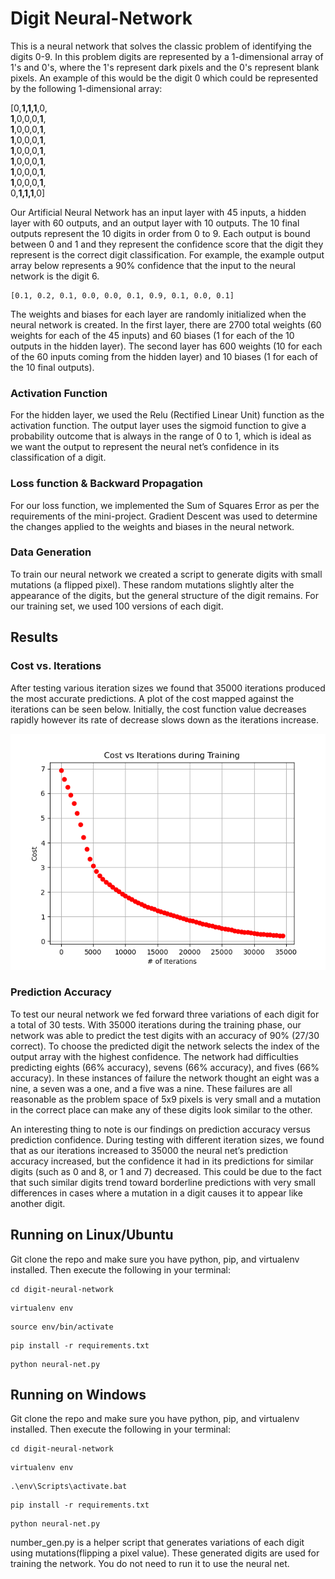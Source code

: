 # Digit Neural-Network

This is a neural network that solves the classic problem of identifying the digits 0-9. In this problem digits are represented by a 1-dimensional array of 1's and 0's, where the 1's represent dark pixels and the 0's represent blank pixels. An example of this would be the digit 0 which could be represented by the following 1-dimensional array:

[0,**1,1,1**,0,  
**1**,0,0,0,**1**,  
 **1**,0,0,0,**1**,  
 **1**,0,0,0,**1**,  
 **1**,0,0,0,**1**,  
 **1**,0,0,0,**1**,  
 **1**,0,0,0,**1**,  
 **1**,0,0,0,**1**,  
 0,**1,1,1**,0]  

Our Artificial Neural Network has an input layer with 45 inputs, a hidden layer with 60 outputs, and an output layer with 10 outputs. The 10 final outputs represent the 10 digits in order from 0 to 9. Each output is bound between 0 and 1 and they represent the confidence score that the digit they represent is the correct digit classification. For example, the example output array below represents a 90% confidence that the input to the neural network is the digit 6.

```
[0.1, 0.2, 0.1, 0.0, 0.0, 0.1, 0.9, 0.1, 0.0, 0.1]
```

The weights and biases for each layer are randomly initialized when the neural network is created. In the first layer, there are 2700 total weights (60 weights for each of the 45 inputs) and 60 biases (1 for each of the 10 outputs in the hidden layer). The second layer has 600 weights (10 for each of the 60 inputs coming from the hidden layer) and 10 biases (1 for each of the 10 final outputs).

### Activation Function

For the hidden layer, we used the Relu (Rectified Linear Unit) function as the activation function. The output layer uses the sigmoid function to give a probability outcome that is always in the range of 0 to 1, which is ideal as we want the output to represent the neural net’s confidence in its classification of a digit.


### Loss function & Backward Propagation

For our loss function, we implemented the Sum of Squares Error as per the requirements of the mini-project. Gradient Descent was used to determine the changes applied to the weights and biases in the neural network.

### Data Generation

To train our neural network we created a script to generate digits with small mutations (a flipped pixel). These random mutations slightly alter the appearance of the digits, but the general structure of the digit remains. For our training set, we used 100 versions of each digit.

## Results

### Cost vs. Iterations

After testing various iteration sizes we found that 35000 iterations produced the most accurate predictions. A plot of the cost mapped against the iterations can be seen below. Initially, the cost function value decreases rapidly however its rate of decrease slows down as the iterations increase.

![Image of Cost vs. Iterations](https://github.com/AlexMotyka/digit-neural-network/blob/master/Figure_1.png)
### Prediction Accuracy

To test our neural network we fed forward three variations of each digit for a total of 30 tests. With 35000 iterations during the training phase, our network was able to predict the test digits with an accuracy of 90% (27/30 correct). To choose the predicted digit the network selects the index of the output array with the highest confidence. The network had difficulties predicting eights (66% accuracy), sevens (66% accuracy), and fives (66% accuracy). In these instances of failure the network thought an eight was a nine, a seven was a one, and a five was a nine. These failures are all reasonable as the problem space of 5x9 pixels is very small and a mutation in the correct place can make any of these digits look similar to the other. 

An interesting thing to note is our findings on prediction accuracy versus prediction confidence. During testing with different iteration sizes, we found that as our iterations increased to 35000 the neural net’s prediction accuracy increased, but the confidence it had in its predictions for similar digits (such as 0 and 8, or 1 and 7) decreased. This could be due to the fact that such similar digits trend toward borderline predictions with very small differences in cases where a mutation in a digit causes it to appear like another digit.


## Running on Linux/Ubuntu

Git clone the repo and make sure you have python, pip, and virtualenv installed. Then execute the following in your terminal:

```
cd digit-neural-network
```
```
virtualenv env
```
```
source env/bin/activate
```
```
pip install -r requirements.txt
```
```
python neural-net.py
```

## Running on Windows

Git clone the repo and make sure you have python, pip, and virtualenv installed. Then execute the following in your terminal:

```
cd digit-neural-network
```
```
virtualenv env
```
```
.\env\Scripts\activate.bat
```
```
pip install -r requirements.txt
```
```
python neural-net.py
```

number_gen.py is a helper script that generates variations of each digit using mutations(flipping a pixel value). These generated digits are used for training the network. You do not need to run it to use the neural net.
